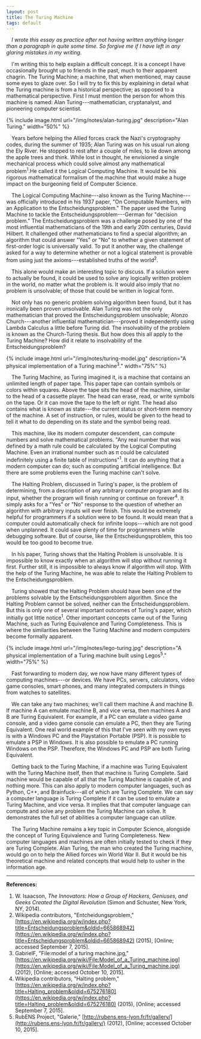 ```yaml
---
layout: post
title: The Turing Machine
tags: default
---
```

&emsp;*I wrote this essay as practice after not having written anything longer than a paragraph in quite some time.  So forgive me if I have left in any glaring mistakes in my writing.*

&emsp;I'm writing this to help explain a difficult concept.  It is a concept I have occasionally brought up to friends in the past, much to their apparent chagrin.  The Turing Machine; a machine, that when mentioned, may cause some eyes to glaze over.  So I will try to fix this by explaining in detail what the Turing machine is from a historical perspective; as opposed to a mathematical perspective.  First I must mention the person for whom this machine is named: Alan Turing---mathematician, cryptanalyst, and pioneering computer scientist.

{% include image.html url="/img/notes/alan-turing.jpg" description="Alan Turing." width="50%" %}

&emsp;Years before helping the Allied forces crack the Nazi's cryptography codes, during the summer of 1935; Alan Turing was on his usual run along the Ely River.  He stopped to rest after a couple of miles, to lie down among the apple trees and think.  While lost in thought, he envisioned a single mechanical process which could solve almost any mathematical problem<sup>1</sup>.He called it the Logical Computing Machine.  It would be his rigorous mathematical formalism of the machine that would make a huge impact on the burgeoning field of Computer Science.  

&emsp;The Logical Computing Machine---also known as the Turing Machine---was officially introduced in his 1937 paper, "On Computable Numbers, with an Application to the Entscheidungsproblem."  The paper used the Turing Machine to tackle the Entscheidungsproblem---German for "decision problem."  The Entscheidungsproblem was a challenge posed by one of the most influential mathematicians of the 19th and early 20th centuries, David Hilbert.  It challenged other mathematicians to find a special algorithm; an algorithm that could answer "Yes" or "No" to whether a given statement of first-order logic is universally valid.  To put it another way, the challenge asked for a way to determine whether or not a logical statement is provable from using just the axioms---established truths of the world<sup>2</sup>.

&emsp;This alone would make an interesting topic to discuss.  If a solution were to actually be found, it could be used to solve any logically written problem in the world, no matter what the problem is.  It would also imply that no problem is unsolvable; of those that could be written in logical form.  

&emsp;Not only has no generic problem solving algorithm been found, but it has ironically been proven unsolvable.  Alan Turing was not the only mathematician that proved the Entscheidungsproblem unsolvable; Alonzo Church---another influential mathematician---proved it independently using Lambda Calculus a little before Turing did.  The insolvability of the problem is known as the Church-Turing thesis.  But how does this all apply to the Turing Machine?  How did it relate to insolvability of the Entscheidungsproblem?

{% include image.html url="/img/notes/turing-model.jpg" description="A physical implementation of a Turing machine<sup>3</sup>." width="75%" %}

&emsp;The Turing Machine, as Turing imagined it, is a machine that contains an unlimited length of paper tape.  This paper tape can contain symbols or colors within squares.  Above the tape sits the head of the machine, similar to the head of a cassette player.  The head can erase, read, or write symbols on the tape.  Or it can move the tape to the left or right.  The head also contains what is known as state---the current status or short-term memory of the machine.  A set of instruction, or rules, would be given to the head to tell it what to do depending on its state and the symbol being read.

&emsp;This machine, like its modern computer descendent, can compute numbers and solve mathematical problems.  "Any real number that was defined by a math rule could be calculated by the Logical Computing Machine.  Even an irrational number such as &pi; could be calculated indefinitely using a finite table of instructions"<sup>1</sup>.  It can do anything that a modern computer can do; such as computing artificial intelligence.  But there are some problems even the Turing machine can't solve.

&emsp;The Halting Problem, discussed in Turing's paper, is the problem of determining, from a description of any arbitrary computer program and its input, whether the program will finish running or continue on forever<sup>4</sup>.  It simply asks for a "Yes" or "No" response to the question of whether an algorithm with arbitrary inputs will ever finish.  This would be extremely helpful for programmers if a solution were to be found.  It would mean that a computer could automatically check for infinite loops---which are not good when unplanned.  It could save plenty of time for programmers while debugging software.  But of course, like the Entscheidungsproblem, this too would be too good to become true.

&emsp;In his paper, Turing shows that the Halting Problem is unsolvable.  It is impossible to know exactly when an algorithm will stop without running it first.  Further still, it is impossible to always know if algorithm will stop.  With the help of the Turing Machine, he was able to relate the Halting Problem to the Entscheidungsproblem.

&emsp;Turing showed that the Halting Problem should have been one of the problems solvable by the Entscheidungsproblem algorithm.  Since the Halting Problem cannot be solved, neither can the Entscheidungsproblem.  But this is only one of several important outcomes of Turing's paper, which initially got little notice<sup>1</sup>.  Other important concepts came out of the Turing Machine, such as Turing Equivalence and Turing Completeness.  This is where the similarities between the Turing Machine and modern computers become formally apparent.  

{% include image.html url="/img/notes/lego-turing.jpg" description="A physical implementation of a Turing machine built using Legos<sup>5</sup>." width="75%" %}

&emsp;Fast forwarding to modern day, we now have many different types of computing machines---or devices.  We have PCs, servers, calculators, video game consoles, smart phones, and many integrated computers in things from watches to satellites.

&emsp;We can take any two machines; we'll call them machine A and machine B.  If machine A can emulate machine B, and vice versa, then machines A and B are Turing Equivalent.   For example, if a PC can emulate a video game console, and a video game console can emulate a PC, then they are Turing Equivalent.  One real world example of this that I've seen with my own eyes is with a Windows PC and the Playstation Portable (PSP).  It is possible to emulate a PSP in Windows.  It is also possible to emulate a PC running Windows on the PSP.  Therefore, the Windows PC and PSP are both Turing Equivalent.

&emsp;Getting back to the Turing Machine, if a machine was Turing Equivalent with the Turing Machine itself, then that machine is Turing Complete.  Said machine would be capable of all that the Turing Machine is capable of, and nothing more.  This can also apply to modern computer languages, such as Python, C++, and Brainfuck---all of which are Turing Complete.  We can say a computer language is Turing Complete if it can be used to emulate a Turing Machine, and vice versa.  It implies that that computer language can compute and solve any problem the Turing Machine can solve.  It demonstrates the full set of abilities a computer language can utilize.

&emsp;The Turing Machine remains a key topic in Computer Science, alongside the concept of Turing Equivalence and Turing Completeness.  New computer languages and machines are often initially tested to check if they are Turing Complete.  Alan Turing, the man who created the Turing machine, would go on to help the Allied forces win World War II.  But it would be his theoretical machine and related concepts that would help to usher in the information age.



--------

**References:**

1. W. Isaacson, *The Innovators: How a Group of Hackers, Geniuses, and Geeks Created the Digital Revolution* (Simon and Schuster, New York, NY, 2014).
2. Wikipedia contributors, "Entcheidungsproblem," [https://en.wikipedia.org/w/index.php?title=Entscheidungsproblem&oldid=665868942](https://en.wikipedia.org/w/index.php?title=Entscheidungsproblem&oldid=665868942) (2015), \[Online; accessed September 7, 2015\].
3. GabrielF, "File:model of a turing machine.jpg," [https://en.wikipedia.org/wiki/File:Model_of_a_Turing_machine.jpg](https://en.wikipedia.org/wiki/File:Model_of_a_Turing_machine.jpg) (2012), \[Online; accessed October 10, 2015\].
4. Wikipedia contributors, "Halting problem," [https://en.wikipedia.org/w/index.php?title=Halting_problem&oldid=675276180](https://en.wikipedia.org/w/index.php?title=Halting_problem&oldid=675276180) (2015), \[Online; accessed September 7, 2015\].
5. RubENS Project, "Galerie," [http://rubens.ens-lyon.fr/fr/gallery/](http://rubens.ens-lyon.fr/fr/gallery/) (2012), \[Online; accessed October 10, 2015\].